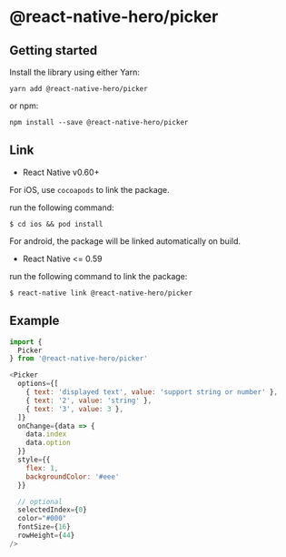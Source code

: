 # @react-native-hero/picker

## Getting started

Install the library using either Yarn:

```
yarn add @react-native-hero/picker
```

or npm:

```
npm install --save @react-native-hero/picker
```

## Link

- React Native v0.60+

For iOS, use `cocoapods` to link the package.

run the following command:

```
$ cd ios && pod install
```

For android, the package will be linked automatically on build.

- React Native <= 0.59

run the following command to link the package:

```
$ react-native link @react-native-hero/picker
```

## Example

```js
import {
  Picker
} from '@react-native-hero/picker'

<Picker
  options={[
    { text: 'displayed text', value: 'support string or number' },
    { text: '2', value: 'string' },
    { text: '3', value: 3 },
  ]}
  onChange={data => {
    data.index
    data.option
  }}
  style={{
    flex: 1,
    backgroundColor: '#eee'
  }}

  // optional
  selectedIndex={0}
  color="#000"
  fontSize={16}
  rowHeight={44}
/>
```
